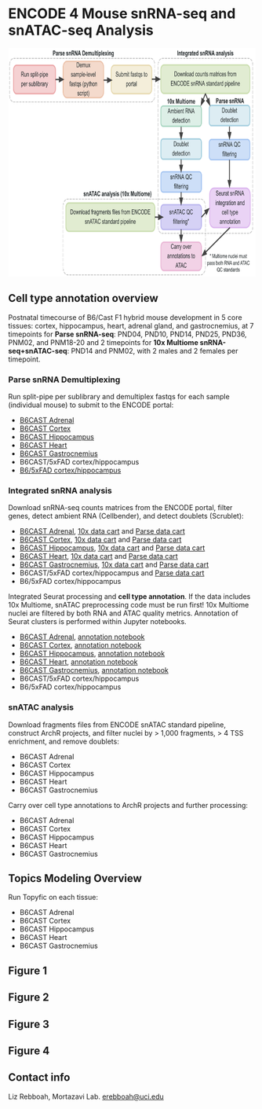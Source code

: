 # ENCODE 4 Mouse snRNA-seq and snATAC-seq Analysis

<img src="https://github.com/erebboah/enc4_mouse_paper/blob/main/enc4_mouse_sn_analysis.png" width="773" height="465">

## Cell type annotation overview
Postnatal timecourse of B6/Cast F1 hybrid mouse development in 5 core tissues: cortex, hippocampus, heart, adrenal gland, and gastrocnemius, at 7 timepoints for **Parse snRNA-seq**: PND04, PND10, PND14, PND25, PND36, PNM02, and PNM18-20 and 2 timepoints for **10x Multiome snRNA-seq+snATAC-seq**: PND14 and PNM02, with 2 males and 2 females per timepoint.

### Parse snRNA Demultiplexing
Run split-pipe per sublibrary and demultiplex fastqs for each sample (individual mouse) to submit to the ENCODE portal:
   - [B6CAST Adrenal](https://github.com/erebboah/enc4_mouse_paper/tree/main/snrna/adrenal/scripts/parse_demux)
   - [B6CAST Cortex](https://github.com/erebboah/enc4_mouse_paper/tree/main/snrna/cortex/scripts/parse_demux)
   - [B6CAST Hippocampus](https://github.com/erebboah/enc4_mouse_paper/tree/main/snrna/hippocampus/scripts/parse_demux)
   - [B6CAST Heart](https://github.com/erebboah/enc4_mouse_paper/tree/main/snrna/heart/scripts/parse_demux)
   - [B6CAST Gastrocnemius](https://github.com/erebboah/enc4_mouse_paper/tree/main/snrna/gastrocnemius/scripts/parse_demux)
   - B6CAST/5xFAD cortex/hippocampus
   - [B6/5xFAD cortex/hippocampus](https://github.com/erebboah/enc4_mouse_paper/tree/main/snrna/5xfad_brain/scripts/parse_demux)

### Integrated snRNA analysis
Download snRNA-seq counts matrices from the ENCODE portal, filter genes, detect ambient RNA (Cellbender), and detect doublets (Scrublet):
   - [B6CAST Adrenal](https://github.com/erebboah/enc4_mouse_paper/tree/main/snrna/adrenal/scripts/preprocessing), [10x data cart](https://www.encodeproject.org/carts/enc4_mouse_snrna_10x_adrenal/) and [Parse data cart](https://www.encodeproject.org/carts/enc4_mouse_snrna_parse_adrenal/)
   - [B6CAST Cortex](https://github.com/erebboah/enc4_mouse_paper/tree/main/snrna/cortex/scripts/preprocessing), [10x data cart](https://www.encodeproject.org/carts/enc4_mouse_snrna_10x_cortex/) and [Parse data cart](https://www.encodeproject.org/carts/enc4_mouse_snrna_parse_cortex/)
   - [B6CAST Hippocampus](https://github.com/erebboah/enc4_mouse_paper/tree/main/snrna/hippocampus/scripts/preprocessing), [10x data cart](https://www.encodeproject.org/carts/enc4_mouse_snrna_10x_hippocampus/) and [Parse data cart](https://www.encodeproject.org/carts/enc4_mouse_snrna_parse_hippocampus/)
   - [B6CAST Heart](https://github.com/erebboah/enc4_mouse_paper/tree/main/snrna/heart/scripts/preprocessing), [10x data cart](https://www.encodeproject.org/carts/enc4_mouse_snrna_10x_heart/) and [Parse data cart](https://www.encodeproject.org/carts/enc4_mouse_snrna_parse_heart/)
   - [B6CAST Gastrocnemius](https://github.com/erebboah/enc4_mouse_paper/tree/main/snrna/gastrocnemius/scripts/preprocessing), [10x data cart](https://www.encodeproject.org/carts/enc4_mouse_snrna_10x_gastrocnemius/) and [Parse data cart](https://www.encodeproject.org/carts/enc4_mouse_snrna_parse_gastrocnemius/)
   - B6CAST/5xFAD cortex/hippocampus and [Parse data cart](https://www.encodeproject.org/carts/enc4_mouse_snrna_parse_5xfad_ctx_hc/)
   - B6/5xFAD cortex/hippocampus

Integrated Seurat processing and **cell type annotation**. If the data includes 10x Multiome, snATAC preprocessing code must be run first! 10x Multiome nuclei are filtered by both RNA and ATAC quality metrics. Annotation of Seurat clusters is performed within Jupyter notebooks.
   - [B6CAST Adrenal](https://github.com/erebboah/enc4_mouse_paper/tree/main/snrna/adrenal/scripts/annotation), [annotation notebook](https://github.com/erebboah/enc4_mouse_paper/blob/main/snrna/adrenal/scripts/annotation/ADR_snRNA_annotation.ipynb)
   - [B6CAST Cortex](https://github.com/erebboah/enc4_mouse_paper/tree/main/snrna/cortex/scripts/annotation), [annotation notebook](https://github.com/erebboah/enc4_mouse_paper/blob/main/snrna/cortex/scripts/annotation/CX_snRNA_annotation.ipynb)
   - [B6CAST Hippocampus](https://github.com/erebboah/enc4_mouse_paper/tree/main/snrna/hippocampus/scripts/annotation), [annotation notebook](https://github.com/erebboah/enc4_mouse_paper/blob/main/snrna/hippocampus/scripts/annotation/HC_snRNA_annotation.ipynb)
   - [B6CAST Heart](https://github.com/erebboah/enc4_mouse_paper/tree/main/snrna/heart/scripts/annotation), [annotation notebook](https://github.com/erebboah/enc4_mouse_paper/blob/main/snrna/heart/scripts/annotation/HT_snRNA_annotation.ipynb)
   - [B6CAST Gastrocnemius](https://github.com/erebboah/enc4_mouse_paper/tree/main/snrna/gastrocnemius/scripts/annotation), [annotation notebook](https://github.com/erebboah/enc4_mouse_paper/blob/main/snrna/gastrocnemius/scripts/annotation/GC_snRNA_annotation.ipynb)
   - B6CAST/5xFAD cortex/hippocampus
   - B6/5xFAD cortex/hippocampus

### snATAC analysis
Download fragments files from ENCODE snATAC standard pipeline, construct ArchR projects, and filter nuclei by > 1,000 fragments, > 4 TSS enrichment, and remove doublets:
   - B6CAST Adrenal
   - B6CAST Cortex
   - B6CAST Hippocampus
   - B6CAST Heart
   - B6CAST Gastrocnemius

Carry over cell type annotations to ArchR projects and further processing:
   - B6CAST Adrenal
   - B6CAST Cortex
   - B6CAST Hippocampus
   - B6CAST Heart
   - B6CAST Gastrocnemius

## Topics Modeling Overview

Run Topyfic on each tissue:
   - B6CAST Adrenal
   - B6CAST Cortex
   - B6CAST Hippocampus
   - B6CAST Heart
   - B6CAST Gastrocnemius

## Figure 1
## Figure 2
## Figure 3
## Figure 4

## Contact info
Liz Rebboah, Mortazavi Lab. erebboah@uci.edu

